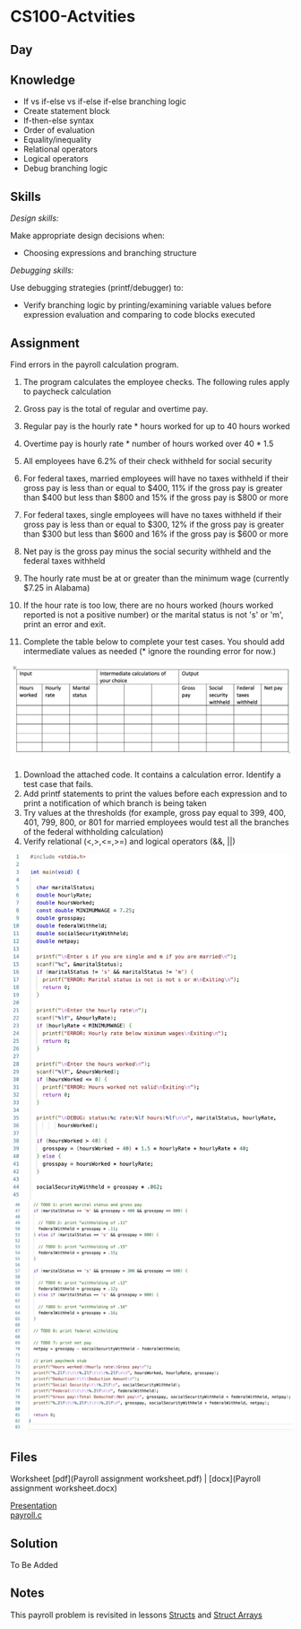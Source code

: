 # CS100-Actvities


## Day

## Knowledge
* If vs if-else vs if-else if-else branching logic
* Create statement block
* If-then-else syntax
* Order of evaluation
* Equality/inequality
* Relational operators
* Logical operators
* Debug branching logic


## Skills
_Design skills:_

Make appropriate design decisions when:

* Choosing expressions and branching structure

_Debugging skills:_

Use debugging strategies (printf/debugger) to:

* Verify branching logic by printing/examining variable values before expression evaluation and comparing to code blocks executed

## Assignment
Find errors in the payroll calculation program.

1. The program calculates the employee checks. The following rules apply to paycheck calculation
  1. Gross pay is the total of regular and overtime pay.
  2. Regular pay is the hourly rate \* hours worked for up to 40 hours worked
  3. Overtime pay is hourly rate \* number of hours worked over 40 \* 1.5
  4. All employees have 6.2% of their check withheld for social security
  5. For federal taxes, married employees will have no taxes withheld if their gross pay is less than or equal to $400, 11% if the gross pay is greater than $400 but less than $800 and 15% if the gross pay is $800 or more
  6. For federal taxes, single employees will have no taxes withheld if their gross pay is less than or equal to $300, 12% if the gross pay is greater than $300 but less than $600 and 16% if the gross pay is $600 or more
  7. Net pay is the gross pay minus the social security withheld and the federal taxes withheld
  8. The hourly rate must be at or greater than the minimum wage (currently $7.25 in Alabama)
  9. If the hour rate is too low, there are no hours worked (hours worked reported is not a positive number) or the marital status is not 's' or 'm', print an error and exit.

1. Complete the table below to complete your test cases. You should add intermediate values as needed (\* ignore the rounding error for now.)

![](table.jpg)

1. Download the attached code. It contains a calculation error. Identify a test case that fails.
  1. Add printf statements to print the values before each expression and to print a notification of which branch is being taken
  2. Try values at the thresholds (for example, gross pay equal to 399, 400, 401, 799, 800, or 801 for married employees would test all the branches of the federal withholding calculation)
  3. Verify relational (\<,\>,\<=,\>=) and logical operators (&&, ||)

![](code-p1.jpg)
![](code-p2.jpg)

## Files

Worksheet [pdf](Payroll assignment worksheet.pdf) | 
[docx](Payroll assignment worksheet.docx)

[Presentation](Presentation.pptx)<br>
[payroll.c](payroll.c)

## Solution

To Be Added

## Notes

This payroll problem is revisited in lessons [Structs](../Structs/README.md) and [Struct Arrays](../Struct-Arrays/README.md)